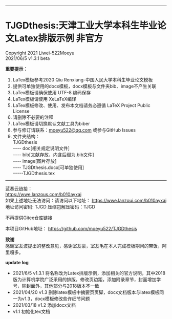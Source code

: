 ***
# TJGDthesis:天津工业大学本科生毕业论文Latex排版示例 非官方 
Copyright 2021 Liwei-522Moeyu  
2021/06/5 v1.3.1 beta  

**重要提示：**  
1. LaTex模板参考2020 Qiu Renxiang-中国人民大学本科生毕业论文模板 
2. 提供可单独使用的docx模板，docx模板与文件夹bib、image不产生关联
3. LaTex模板请确保使用 UTF-8 编码保存  
4. LaTex模板请使用 XeLaTeX编译  
5. LaTex模板修改、使用、发布本文档请务必遵循 LaTeX Project Public License  
6. 请删除不必要的注释  
7. LaTex模板请切换默认文献工具为biber  
8. 参与修订请联系：moeyu522@qq.com 或参与GitHub Issues
9. 文件夹结构：  
    TJGDthesis  
        ---- doc[相关规定说明文件]  
        ---- bib[文献存放，内含后缀为.bib文件]  
        ---- image[图片存放]  
        ---- TJGDthesis.docx[可单独使用]  
        -----TJGDthesis.tex  
***
蓝奏云链接：  
https://wwe.lanzous.com/b010ayxaj  
如果上述地址无法访问：请访问以下地址：
https://wwe.lanzoui.com/b010ayxaj  
地址访问密码: TJGD
压缩包解压密码：TJGD  

不再提供Gitee仓库链接

本项目GitHub地址：
https://github.com/moeyu522/TJGDthesis

**致谢**  
感谢室友波提出的整改意见，感谢室友豪，室友毛在本人完成模板期间的带饭，阿里嘎多。

**update log**  
- 2021/6/5 v1.3.1 将名称改为Latex排版示例，添加相关的官方说明，其中2018版为计算机学院广泛采用的排版，修改页边距，添加附录章节，封面增加学号，除封面外，其他部分与2018版本不一致
- 2021/04/20  v1.3  删除latex模板中摘要页页脚，docx文档版本与latex模板同一为v1.3，docx模板修改些许细节问题  
- 2021/03/18  v1.2  添加docx文档  
- v1.1  初始化tex文档 